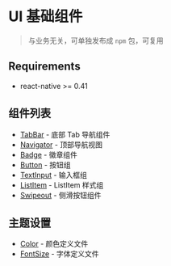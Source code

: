 # UI 基础组件
> 与业务无关，可单独发布成 `npm` 包，可复用

## Requirements
* react-native >= 0.41

## 组件列表
* [TabBar](./TabBar) - 底部 Tab 导航组件
* [Navigator](./Navigator) - 顶部导航视图
* [Badge]('./Badge') - 徽章组件
* [Button](./Button) - 按钮组
* [TextInput](./TextInput) - 输入框组
* [ListItem](./ListItem) - ListItem 样式组
* [Swipeout](./Swipeout) - 侧滑按钮组件

## 主题设置
* [Color](./Color) - 颜色定义文件
* [FontSize](./FontSize) -  字体定义文件
